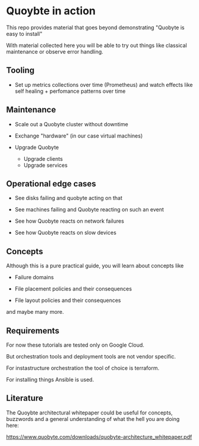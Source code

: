 # Quoybte in action

This repo provides material that goes beyond demonstrating "Quobyte is easy to install"

With material collected here you will be able to try out things like classical maintenance or observe error handling.

## Tooling

* Set up metrics collections over time (Prometheus) and watch effects like self healing + perfomance patterns over time


## Maintenance

* Scale out a Quobyte cluster without downtime

* Exchange "hardware" (in our case virtual machines)

* Upgrade Quobyte
	* Upgrade clients
	* Upgrade services

## Operational edge cases

* See disks failing and quobyte acting on that

* See machines failing and Quobyte reacting on such an event

* See how Quobyte reacts on network failures

* See how Quobyte reacts on slow devices


## Concepts

Although this is a pure practical guide, you will learn about concepts like

* Failure domains

* File placement policies and their consequences

* File layout policies and their consequences

and maybe many more.

## Requirements

For now these tutorials are tested only on Google Cloud.

But orchestration tools and deployment tools are not vendor specific.

For instastructure orchestration the tool of choice is terraform.

For installing things Ansible is used.

## Literature

The Quoybte architectural whitepaper could be useful for concepts, 
buzzwords and a general understanding of what the hell you are doing here: 

https://www.quobyte.com/downloads/quobyte-architecture_whitepaper.pdf



